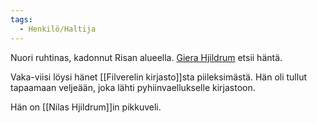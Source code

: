 ```yaml
---
tags:
  - Henkilö/Haltija
---
```


Nuori ruhtinas, kadonnut Risan alueella. 
[Giera Hjildrum](Giera%20Hjildrum.md) etsii häntä.

Vaka-viisi löysi hänet [[Filverelin kirjasto]]sta piileksimästä. Hän oli tullut tapaamaan veljeään, joka lähti pyhiinvaellukselle kirjastoon.

Hän on [[Nilas Hjildrum]]in pikkuveli. 